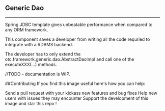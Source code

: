 ## Generic Dao
-----------

Spring JDBC template gives unbeatable performance when compared to any ORM framework.

This component saves a developer from writing all the code requried to integrate with a RDBMS backend.

The developer has to only extend the otc.framework.generic.dao.AbstractDaoImpl and call one of the executeXXX(...) methods.

//TODO - documentation is WIP.


##Contributing
If you find this image useful here's how you can help:

Send a pull request with your kickass new features and bug fixes
Help new users with issues they may encounter
Support the development of this image and star this repo !
